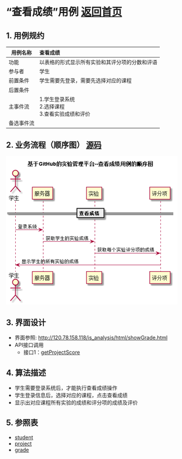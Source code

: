 ﻿
# “查看成绩”用例 [返回首页](../README.md)
## 1. 用例规约

|用例名称|查看成绩|
|-------|:-------------|
|功能|以表格的形式显示所有实验和其评分项的分数和评语|
|参与者|学生|
|前置条件|学生需要先登录，需要先选择对应的课程|
|后置条件| |
|主事件流| 1.学生登录系统<br />2.选择课程<br />3.查看实验成绩和评价|
|备选事件流| |

## 2. 业务流程（顺序图） [源码](../puml/查看成绩.puml)
![sequence1](../images/查看成绩.png) 

## 3. 界面设计
- 界面参照: http://120.78.158.118/is_analysis/html/showGrade.html
- API接口调用
    - 接口1：[getProjectScore](../v1/api/getProjectScore.md) 

## 4. 算法描述

- 学生需要登录系统后，才能执行查看成绩操作
- 学生登录信息后，选择对应的课程，点击查看成绩
- 显示出对应课程所有实验的成绩和评分项的成绩及评价
    
## 5. 参照表

- [student](../database.md)
- [project](../database.md)
- [grade](../database.md)


